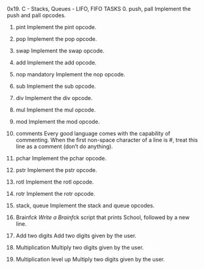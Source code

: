 0x19. C - Stacks, Queues - LIFO, FIFO
TASKS
0. push, pall
Implement the push and pall opcodes.

1. pint
Implement the pint opcode.

2. pop
Implement the pop opcode.

3. swap
Implement the swap opcode.

4. add
Implement the add opcode.

5. nop
mandatory
Implement the nop opcode.

6. sub
Implement the sub opcode.

7. div
Implement the div opcode.

8. mul
Implement the mul opcode.

9. mod
Implement the mod opcode.

10. comments
Every good language comes with the capability of commenting. When the first non-space character of a line is #, treat this line as a comment (don’t do anything).

11. pchar
Implement the pchar opcode.

12. pstr
Implement the pstr opcode.

13. rotl
Implement the rotl opcode.

14. rotr
Implement the rotr opcode.

15. stack, queue
Implement the stack and queue opcodes.

16. Brainf*ck
Write a Brainf*ck script that prints School, followed by a new line.

17. Add two digits
Add two digits given by the user.

18. Multiplication
Multiply two digits given by the user.

19. Multiplication level up
Multiply two digits given by the user.
